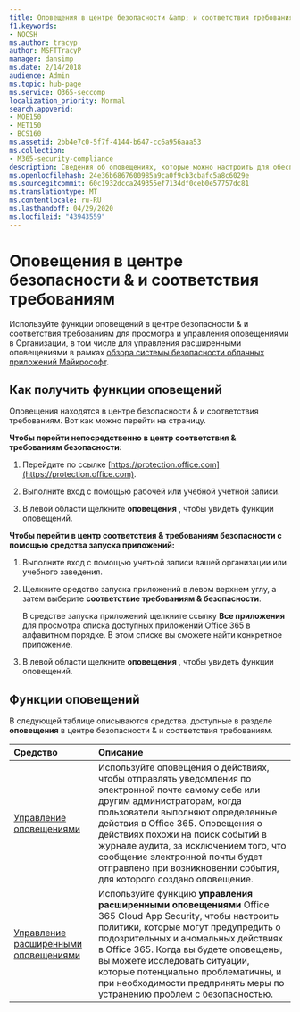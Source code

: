 ```yaml
---
title: Оповещения в центре безопасности &amp; и соответствия требованиям
f1.keywords:
- NOCSH
ms.author: tracyp
author: MSFTTracyP
manager: dansimp
ms.date: 2/14/2018
audience: Admin
ms.topic: hub-page
ms.service: O365-seccomp
localization_priority: Normal
search.appverid:
- MOE150
- MET150
- BCS160
ms.assetid: 2bb4e7c0-5f7f-4144-b647-cc6a956aaa53
ms.collection:
- M365-security-compliance
description: Сведения об оповещениях, которые можно настроить для обеспечения безопасности в Office 365.
ms.openlocfilehash: 24e36b6867600985a9ca0f9cb3cbafc5a8c6029e
ms.sourcegitcommit: 60c1932dcca249355ef7134df0ceb0e57757dc81
ms.translationtype: MT
ms.contentlocale: ru-RU
ms.lasthandoff: 04/29/2020
ms.locfileid: "43943559"
---
```

# <a name="alerts-in-the-security-amp-compliance-center"></a>Оповещения в центре безопасности &amp; и соответствия требованиям

Используйте функции оповещений в центре безопасности &amp; и соответствия требованиям для просмотра и управления оповещениями в Организации, в том числе для управления расширенными оповещениями в рамках [обзора системы безопасности облачных приложений Майкрософт](https://docs.microsoft.com/cloud-app-security/what-is-cloud-app-security).
  
## <a name="how-to-get-to-the-alerts-features"></a>Как получить функции оповещений

Оповещения находятся в центре безопасности &amp; и соответствия требованиям. Вот как можно перейти на страницу.
  
 **Чтобы перейти непосредственно в центр соответствия &amp; требованиям безопасности:**
  
1. Перейдите по ссылке [https://protection.office.com](https://protection.office.com).
    
2. Выполните вход с помощью рабочей или учебной учетной записи. 
    
3. В левой области щелкните **оповещения** , чтобы увидеть функции оповещений. 
    
 **Чтобы перейти в центр соответствия &amp; требованиям безопасности с помощью средства запуска приложений:**
  
1. Выполните вход с помощью учетной записи вашей организации или учебного заведения. 
    
2. Щелкните средство запуска приложений в левом верхнем углу, а затем выберите **соответствие требованиям &amp; безопасности**.
    
    В средстве запуска приложений щелкните ссылку **Все приложения** для просмотра списка доступных приложений Office 365 в алфавитном порядке. В этом списке вы сможете найти конкретное приложение. 
    
3. В левой области щелкните **оповещения** , чтобы увидеть функции оповещений. 
    
## <a name="alerts-features"></a>Функции оповещений

В следующей таблице описываются средства, доступные в разделе **оповещения** в центре безопасности &amp; и соответствия требованиям. 
  
|**Средство**|**Описание**|
|:-----|:-----|
|[Управление оповещениями](../../compliance/create-activity-alerts.md) <br/> |Используйте оповещения о действиях, чтобы отправлять уведомления по электронной почте самому себе или другим администраторам, когда пользователи выполняют определенные действия в Office 365. Оповещения о действиях похожи на поиск событий в журнале аудита, за исключением того, что сообщение электронной почты будет отправлено при возникновении события, для которого создано оповещение.  <br/> |
|[Управление расширенными оповещениями](https://docs.microsoft.com/cloud-app-security/what-is-cloud-app-security) <br/> |Используйте функцию **управления расширенными оповещениями** Office 365 Cloud App Security, чтобы настроить политики, которые могут предупредить о подозрительных и аномальных действиях в Office 365. Когда вы будете оповещены, вы можете исследовать ситуации, которые потенциально проблематичны, и при необходимости предпринять меры по устранению проблем с безопасностью.  <br/> |
   

